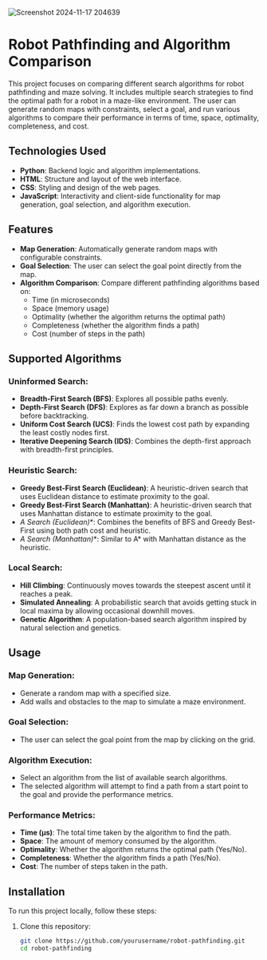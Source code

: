 ![Screenshot 2024-11-17 204639](https://github.com/user-attachments/assets/b7bec409-153d-420d-a9d2-0e63c70078a1)

# Robot Pathfinding and Algorithm Comparison

This project focuses on comparing different search algorithms for robot pathfinding and maze solving. It includes multiple search strategies to find the optimal path for a robot in a maze-like environment. The user can generate random maps with constraints, select a goal, and run various algorithms to compare their performance in terms of time, space, optimality, completeness, and cost.

## Technologies Used

- **Python**: Backend logic and algorithm implementations.
- **HTML**: Structure and layout of the web interface.
- **CSS**: Styling and design of the web pages.
- **JavaScript**: Interactivity and client-side functionality for map generation, goal selection, and algorithm execution.

## Features

- **Map Generation**: Automatically generate random maps with configurable constraints.
- **Goal Selection**: The user can select the goal point directly from the map.
- **Algorithm Comparison**: Compare different pathfinding algorithms based on:
  - Time (in microseconds)
  - Space (memory usage)
  - Optimality (whether the algorithm returns the optimal path)
  - Completeness (whether the algorithm finds a path)
  - Cost (number of steps in the path)

## Supported Algorithms

### Uninformed Search:
- **Breadth-First Search (BFS)**: Explores all possible paths evenly.
- **Depth-First Search (DFS)**: Explores as far down a branch as possible before backtracking.
- **Uniform Cost Search (UCS)**: Finds the lowest cost path by expanding the least costly nodes first.
- **Iterative Deepening Search (IDS)**: Combines the depth-first approach with breadth-first principles.

### Heuristic Search:
- **Greedy Best-First Search (Euclidean)**: A heuristic-driven search that uses Euclidean distance to estimate proximity to the goal.
- **Greedy Best-First Search (Manhattan)**: A heuristic-driven search that uses Manhattan distance to estimate proximity to the goal.
- **A* Search (Euclidean)**: Combines the benefits of BFS and Greedy Best-First using both path cost and heuristic.
- **A* Search (Manhattan)**: Similar to A* with Manhattan distance as the heuristic.

### Local Search:
- **Hill Climbing**: Continuously moves towards the steepest ascent until it reaches a peak.
- **Simulated Annealing**: A probabilistic search that avoids getting stuck in local maxima by allowing occasional downhill moves.
- **Genetic Algorithm**: A population-based search algorithm inspired by natural selection and genetics.

## Usage

### Map Generation:
- Generate a random map with a specified size.
- Add walls and obstacles to the map to simulate a maze environment.
  
### Goal Selection:
- The user can select the goal point from the map by clicking on the grid.

### Algorithm Execution:
- Select an algorithm from the list of available search algorithms.
- The selected algorithm will attempt to find a path from a start point to the goal and provide the performance metrics.

### Performance Metrics:
- **Time (µs)**: The total time taken by the algorithm to find the path.
- **Space**: The amount of memory consumed by the algorithm.
- **Optimality**: Whether the algorithm returns the optimal path (Yes/No).
- **Completeness**: Whether the algorithm finds a path (Yes/No).
- **Cost**: The number of steps taken in the path.

## Installation

To run this project locally, follow these steps:

1. Clone this repository:
   ```bash
   git clone https://github.com/yourusername/robot-pathfinding.git
   cd robot-pathfinding

